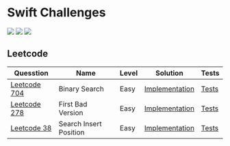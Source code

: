 # Swift Challenges
![](https://img.shields.io/badge/languages-Swift-orange.svg) ![](https://github.com/markohara/swift-challenges/actions/workflows/build.yml/badge.svg) ![](https://github.com/markohara/swift-challenges/actions/workflows/test.yml/badge.svg)


## Leetcode
| Quesstion | Name | Level | Solution | Tests |
|----------|------| ----------| ----------| ----------|
| [Leetcode 704](https://leetcode.com/problems/binary-search/)| Binary Search | Easy |[Implementation](./swift-challenges/Leetcode/LC-704.swift) | [Tests](./swift-challengesTests/Leetcode/LC-704Tests.swift) 
| [Leetcode 278](https://leetcode.com/problems/first-bad-version/)| First Bad Version | Easy |[Implementation](./swift-challenges/Leetcode/LC-278.swift) | [Tests](./swift-challengesTests/Leetcode/LC-278Tests.swift) 
| [Leetcode 38](https://leetcode.com/problems/search-insert-position/)| Search Insert Position | Easy |[Implementation](./swift-challenges/Leetcode/LC-38.swift) | [Tests](./swift-challengesTests/Leetcode/LC-38Tests.swift) 
